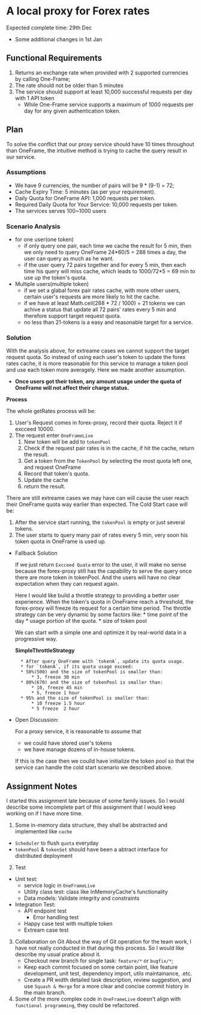 # A local proxy for Forex rates 

Expected complete time: 29th Dec
  * Some additional changes in 1st Jan

## Functional Requirements
1. Returns an exchange rate when provided with 2 supported currencies by calling One-Frame;
2. The rate should not be older than 5 minutes
3. The service should support at least 10,000 successful requests per day with 1 API token
    * While One-Frame service supports a maximum of 1000 requests per day for any given authentication token.


## Plan

To solve the conflict that our proxy service should have 10 times throughout than OneFrame, the intuitive method is trying to cache the query result in our service.

### Assumptions
  * We have 9 currencies, the number of pairs will be 9 * (9-1) = 72;
  * Cache Expiry Time: 5 minutes (as per your requirement).
  * Daily Quota for OneFrame API: 1,000 requests per token.
  * Required Daily Quota for Your Service: 10,000 requests per token.
  * The services serves 100~1000 users

### Scenario Analysis
  * for one user(one token)
    * if only query one pair, each time we cache the result for 5 min, then we only need to query OneFrame 24*60/5 = 288 times a day, the user can query as much as he want.
    * if the user query 72 pairs together and for every 5 min, then each time his query will miss cache, which leads to 1000/72*5 = 69 min to use up the token's quota.
  * Multiple users(multiple token)
    * if we set a glabal forex pair rates cache, with more other users, certain user's requests are more likely to hit the cache. 
    * if we have at least Math.ceil(288 * 72 / 1000) = 21 tokens we can achive a status that update all 72 pairs' rates every 5 min and therefore support target request quota.
    * no less than 21-tokens is a easy and reasonable target for a service.
    
### Solution
  With the analysis above, for extreame cases we cannot support the target request quota. So instead of using each user's token to update the forex rates cache, it is more reasonable for this service to manage a token pool and use each token more averagely. Here we made another assumption.

  * <b>Once users got their token, any amount usage under the quota of OneFrame will not affect their charge status.</b>

  <b>Process</b>

  The whole getRates process will be:
  1. User's Request comes in forex-proxy, record their quota. Reject it if excceed 10000.
  2. The request enter `OneFrameLive`
     1. New token will be add to `tokenPool`
     2. Check if the request pair rates is in the cache, if hit the cache, return the result.
     3. Get a token from the `TokenPool` by selecting the most quota left one, and request OneFrame
     4. Record that token's quota.
     5. Update the cache
     6. return the result.

  There are still extreame cases we may have can will cause the user reach their OneFrame quota way earlier than expected.
  The Cold Start case will be:
  1. After the service start running, the `tokenPool` is empty or just several tokens.
  2. The user starts to query many pair of rates every 5 min, very soon his token quota in OneFrame is used up.

* Fallback Solution

    If we just return `Excceed Quata` error to the user, it will make no sense because the forex-proxy still has the capability to serve the query once there are more token in tokenPool. And the users will have no clear expectation when they can request again.

    Here I would like build a throttle strategy to providing a better user experience. When the token's quota in OneFrame reach a threshold, the forex-proxy will freeze its request for a certain time period.
    The throttle strategy can be very dynamic by some factors like:
        * time point of the day
        * usage portion of the quota.
        * size of token pool
    
    We can start with a simple one and optimize it by real-world data in a progressive way.

    <b>SimpleThrottleStrategy</b>

        * After query OneFrame with `tokenA`, update its quota usage.
        * for `tokenA`, if its quota usage exceed:
        * 50%(500) and the size of tokenPool is smaller than:
            * 3, freeze 30 min
        * 80%(670) and the size of tokenPool is smaller than:
            * 10, freeze 45 min
            * 5, freeze 1 hour
        * 95% and the size of tokenPool is smaller than:
            * 10 freeze 1.5 hour
            * 5 freeze  2 hour
* Open Discussion:

    For a proxy service, it is reasonable to assume that
    * we could have stored user's tokens
    * we have manage dozens of in-house tokens. 
    
    If this is the case then we coulld have initialize the token pool so that the service can handle the cold start scenario we described above.


## Assignment Notes
 I started this assignment late because of some family issues. So I would describe some imcomplete part of this assignment that I would keep working on if I have more time.
 1. Some in-memory data structure, they shall be abstracted and implemented like `cache`
  * `Scheduler` to flush `quota` everyday
  * `tokenPool` & `tokenSet`  should have been a abtract interface for distributed deployment
 2. Test
   * Unit test:
     * service logic in `OneFrameLive`
     * Utility class test: class like InMemoryCache's functionality
     * Data models: Validate integrity and constraints
   * Integration Test:
     * API endpoint test
       * Error handling test
     * Happy case test with multiple token
     * Extream case test
 3. Collaboration on Git
      About the way of Git operation for the team work, I have not really conducted in that during this process. So I would like describe my usual pratice about it.
    * Checkout new branch for single task: `feature/*` or `bugfix/*`;
    * Keep each commit focused on some certain point, like feature development, unit test, dependency import, utils maintainance, .etc.
    * Create a PR width detailed task description, review suggestion, and use `Squash & Merge` for a more clear and concise commit history in the main branch.
 4. Some of the more complex code in `OneFrameLive` doesn't align with `functional programming`, they could be refactored.

   
  